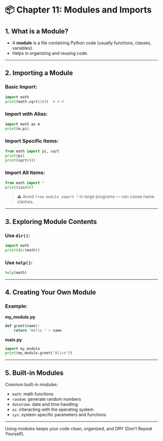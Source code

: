 # 📦 Chapter 11: Modules and Imports

## 1. What is a Module?
- A **module** is a file containing Python code (usually functions, classes, variables).
- Helps in organizing and reusing code.

---

## 2. Importing a Module

### Basic Import:
```python
import math
print(math.sqrt(16))  # 4.0
```

### Import with Alias:
```python
import math as m
print(m.pi)
```

### Import Specific Items:
```python
from math import pi, sqrt
print(pi)
print(sqrt(9))
```

### Import All Items:
```python
from math import *
print(sin(0))
```

> ⚠️ Avoid `from module import *` in large programs — can cause name clashes.

---

## 3. Exploring Module Contents

### Use `dir()`:
```python
import math
print(dir(math))
```

### Use `help()`:
```python
help(math)
```

---

## 4. Creating Your Own Module

### Example:
**my_module.py**
```python
def greet(name):
    return "Hello " + name
```

**main.py**
```python
import my_module
print(my_module.greet("Alice"))
```

---

## 5. Built-in Modules

Common built-in modules:
- `math`: math functions
- `random`: generate random numbers
- `datetime`: date and time handling
- `os`: interacting with the operating system
- `sys`: system-specific parameters and functions

---

Using modules keeps your code clean, organized, and DRY (Don’t Repeat Yourself).